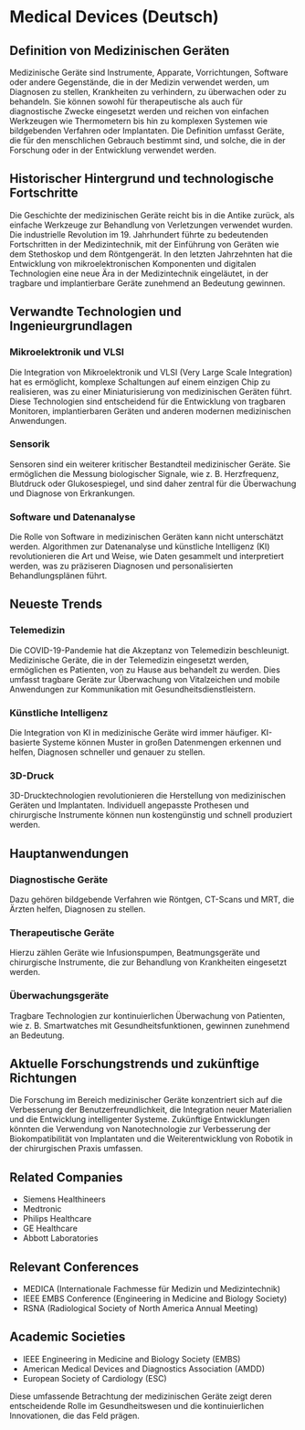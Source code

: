 # Medical Devices (Deutsch)

## Definition von Medizinischen Geräten

Medizinische Geräte sind Instrumente, Apparate, Vorrichtungen, Software oder andere Gegenstände, die in der Medizin verwendet werden, um Diagnosen zu stellen, Krankheiten zu verhindern, zu überwachen oder zu behandeln. Sie können sowohl für therapeutische als auch für diagnostische Zwecke eingesetzt werden und reichen von einfachen Werkzeugen wie Thermometern bis hin zu komplexen Systemen wie bildgebenden Verfahren oder Implantaten. Die Definition umfasst Geräte, die für den menschlichen Gebrauch bestimmt sind, und solche, die in der Forschung oder in der Entwicklung verwendet werden.

## Historischer Hintergrund und technologische Fortschritte

Die Geschichte der medizinischen Geräte reicht bis in die Antike zurück, als einfache Werkzeuge zur Behandlung von Verletzungen verwendet wurden. Die industrielle Revolution im 19. Jahrhundert führte zu bedeutenden Fortschritten in der Medizintechnik, mit der Einführung von Geräten wie dem Stethoskop und dem Röntgengerät. In den letzten Jahrzehnten hat die Entwicklung von mikroelektronischen Komponenten und digitalen Technologien eine neue Ära in der Medizintechnik eingeläutet, in der tragbare und implantierbare Geräte zunehmend an Bedeutung gewinnen.

## Verwandte Technologien und Ingenieurgrundlagen

### Mikroelektronik und VLSI

Die Integration von Mikroelektronik und VLSI (Very Large Scale Integration) hat es ermöglicht, komplexe Schaltungen auf einem einzigen Chip zu realisieren, was zu einer Miniaturisierung von medizinischen Geräten führt. Diese Technologien sind entscheidend für die Entwicklung von tragbaren Monitoren, implantierbaren Geräten und anderen modernen medizinischen Anwendungen.

### Sensorik

Sensoren sind ein weiterer kritischer Bestandteil medizinischer Geräte. Sie ermöglichen die Messung biologischer Signale, wie z. B. Herzfrequenz, Blutdruck oder Glukosespiegel, und sind daher zentral für die Überwachung und Diagnose von Erkrankungen.

### Software und Datenanalyse

Die Rolle von Software in medizinischen Geräten kann nicht unterschätzt werden. Algorithmen zur Datenanalyse und künstliche Intelligenz (KI) revolutionieren die Art und Weise, wie Daten gesammelt und interpretiert werden, was zu präziseren Diagnosen und personalisierten Behandlungsplänen führt.

## Neueste Trends

### Telemedizin

Die COVID-19-Pandemie hat die Akzeptanz von Telemedizin beschleunigt. Medizinische Geräte, die in der Telemedizin eingesetzt werden, ermöglichen es Patienten, von zu Hause aus behandelt zu werden. Dies umfasst tragbare Geräte zur Überwachung von Vitalzeichen und mobile Anwendungen zur Kommunikation mit Gesundheitsdienstleistern.

### Künstliche Intelligenz

Die Integration von KI in medizinische Geräte wird immer häufiger. KI-basierte Systeme können Muster in großen Datenmengen erkennen und helfen, Diagnosen schneller und genauer zu stellen.

### 3D-Druck

3D-Drucktechnologien revolutionieren die Herstellung von medizinischen Geräten und Implantaten. Individuell angepasste Prothesen und chirurgische Instrumente können nun kostengünstig und schnell produziert werden.

## Hauptanwendungen

### Diagnostische Geräte

Dazu gehören bildgebende Verfahren wie Röntgen, CT-Scans und MRT, die Ärzten helfen, Diagnosen zu stellen.

### Therapeutische Geräte

Hierzu zählen Geräte wie Infusionspumpen, Beatmungsgeräte und chirurgische Instrumente, die zur Behandlung von Krankheiten eingesetzt werden.

### Überwachungsgeräte

Tragbare Technologien zur kontinuierlichen Überwachung von Patienten, wie z. B. Smartwatches mit Gesundheitsfunktionen, gewinnen zunehmend an Bedeutung.

## Aktuelle Forschungstrends und zukünftige Richtungen

Die Forschung im Bereich medizinischer Geräte konzentriert sich auf die Verbesserung der Benutzerfreundlichkeit, die Integration neuer Materialien und die Entwicklung intelligenter Systeme. Zukünftige Entwicklungen könnten die Verwendung von Nanotechnologie zur Verbesserung der Biokompatibilität von Implantaten und die Weiterentwicklung von Robotik in der chirurgischen Praxis umfassen.

## Related Companies

- Siemens Healthineers
- Medtronic
- Philips Healthcare
- GE Healthcare
- Abbott Laboratories

## Relevant Conferences

- MEDICA (Internationale Fachmesse für Medizin und Medizintechnik)
- IEEE EMBS Conference (Engineering in Medicine and Biology Society)
- RSNA (Radiological Society of North America Annual Meeting)

## Academic Societies

- IEEE Engineering in Medicine and Biology Society (EMBS)
- American Medical Devices and Diagnostics Association (AMDD)
- European Society of Cardiology (ESC)

Diese umfassende Betrachtung der medizinischen Geräte zeigt deren entscheidende Rolle im Gesundheitswesen und die kontinuierlichen Innovationen, die das Feld prägen.